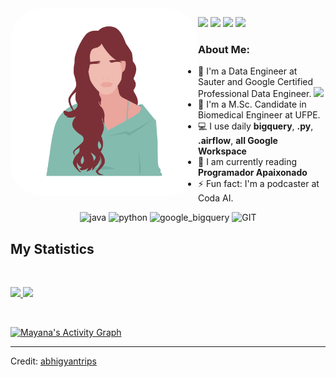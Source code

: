 <img align="left" alt="may-pic" height="300" style="border-radius:50px;" src="https://github.com/mayanamaranhao/mayanamaranhao/blob/main/may-pic.png">


  <div>
  <p align="left">
     <a href = "https://instagram.com/maya_maranhao?utm_medium=copy_link"><img src="https://img.shields.io/badge/Instagram-E4405F?style=for-the-badge&logo=instagram&logoColor=white" target="_blank"></a>
     <a href = "https://open.spotify.com/show/3xE32o8vfJsbLfarPx6wcw?si=de46dffaeacf490a"><img src="https://img.shields.io/badge/Spotify-1ED760?&style=for-the-badge&logo=spotify&logoColor=white" target="_blank"></a>
     <a href = "mayanamdf@gmail.com"><img src="https://img.shields.io/badge/-Gmail-%23EA4335?style=for-the-badge&logo=gmail&logoColor=white" target="_blank"></a>
     <a href="https://www.linkedin.com/in/mayana-maranh%C3%A3o-510986115/" target="_blank"><img src="https://img.shields.io/badge/-LinkedIn-%230077B5?style=for-the-badge&logo=linkedin&logoColor=white" target="_blank"></a>
  </div>

### About Me:
- 🏦 I'm a Data Engineer at Sauter and Google Certified Professional Data Engineer.
      <img src="https://media.giphy.com/media/WUlplcMpOCEmTGBtBW/giphy.gif" width="30">
- 📝 I'm a M.Sc. Candidate in Biomedical Engineer at UFPE.
- 💻 I use daily **bigquery**, **.py**, **.airflow**, **all Google Workspace**
- 📖 I am currently reading **Programador Apaixonado** 
- ⚡ Fun fact: I'm a podcaster at Coda AI.

<p align="center">
      <img src="https://www.vectorlogo.zone/logos/java/java-icon.svg" alt="java" width="65" height="65"/> 
      <img src="https://www.vectorlogo.zone/logos/python/python-icon.svg" alt="python" width="55" height="55"/>
      <img src="https://www.vectorlogo.zone/logos/google_bigquery/google_bigquery-ar21.svg" alt="google_bigquery" width="65" height="65"/>
      <img src="https://www.vectorlogo.zone/logos/git-scm/git-scm-icon.svg" alt="GIT" width="55" height="55"/> 
</p>

## My Statistics

<br/>
<p align="left">
  <a href="https://mayanamaranhao.dev/">
  <img width="49.5%" src="https://github-readme-stats.vercel.app/api?username=mayanamaranhao&show_icons=true&theme=gruvbox&hide_border=true" />
    <img width="49.5%" src="https://github-readme-streak-stats.herokuapp.com/?user=mayanamaranhao&theme=gruvbox&hide_border=true" />
  </a>
</p>
<br>

[![Mayana's Activity Graph](https://activity-graph.herokuapp.com/graph?username=mayanamaranhao&custom_title=Mayana%20Maranhão's%20Contribution%20Graph&theme=gruvbox&bg_color=282828&hide_border=true&line=d1a01f&point=c58545)](https://mayanamaranhao.dev)

------

Credit: [abhigyantrips](https://github.com/abhigyantrips)




